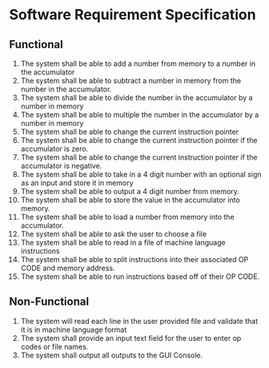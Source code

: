 # Software Requirement Specification

## Functional
1. The system shall be able to add a number from memory to a number in the accumulator
2. The system shall be able to subtract a number in memory from the number in the accumulator.
3. The system shall be able to divide the number in the accumulator by a number in memory
4. The system shall be able to multiple the number in the accumulator by a number in memory
5. The system shall be able to change the current instruction pointer
6. The system shall be able to change the current instruction pointer if the accumulator is zero.
7. The system shall be able to change the current instruction pointer if the accumulator is negative.
8. The system shall be able to take in a 4 digit number with an optional sign as an input and store it in memory
9. The system shall be able to output a 4 digit number from memory.
10. The system shall be able to store the value in the accumulator into memory.
11. The system shall be able to load a number from memory into the accumulator.
12. The system shall be able to ask the user to choose a file
13. The system shall be able to read in a file of machine language instructions
14. The system shall be able to split instructions into their associated OP CODE and memory address.
15. The system shall be able to run instructions based off of their OP CODE.

## Non-Functional
1. The system will read each line in the user provided file and validate that it is in machine language format
2. The system shall provide an input text field for the user to enter op codes or file names.
3. The system shall output all outputs to the GUI Console.